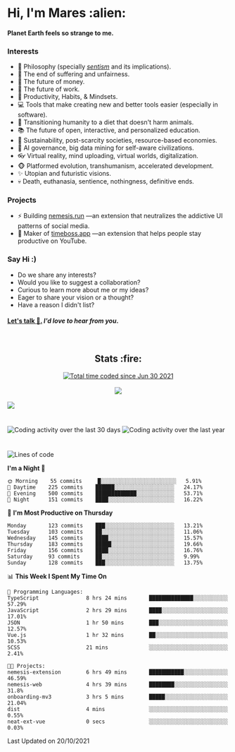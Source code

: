 <h1>Hi, I'm Mares :alien:</h1>

#### Planet Earth feels so strange to me.

### **Interests**

- 🌊 Philosophy (specially [_sentism_][sentismmedium] and its implications).
- 🎯 The end of suffering and unfairness.
- 💸 The future of money.
- 💼 The future of work.
- 🧠 Productivity, Habits, & Mindsets.
- 💻 Tools that make creating new and better tools easier (especially in software).
- 🥗 Transitioning humanity to a diet that doesn't harm animals.
- 📚 The future of open, interactive, and personalized education.
- 🌱 Sustainability, post-scarcity societies, resource-based economies.
- 🤖 AI governance, big data mining for self-aware civilizations.
- 👓 Virtual reality, mind uploading, virtual worlds, digitalization.
- 🐵 Platformed evolution, transhumanism, accelerated development.
- ✨ Utopian and futuristic visions.
- 💀 Death, euthanasia, sentience, nothingness, definitive ends.


### **Projects**

- ⚡ Building [nemesis.run](https://nemesis.run) —an extension that neutralizes the addictive UI patterns of social media.
- 💎 Maker of [timeboss.app](https://timeboss.app) —an extension that helps people stay productive on YouTube.


### **Say Hi :)**

- Do we share any interests?
- Would you like to suggest a collaboration?
- Curious to learn more about me or my ideas?
- Eager to share your vision or a thought?
- Have a reason I didn't list?

#### [Let's talk :wave:.](mailto:mareszhar@gmail.com) _I'd love to hear from you_.

[sentismmedium]: https://medium.com/@mareszhar/born-a-prisoner-a-reflection-about-life-its-struggles-and-a-plan-to-escape-d8566ce9b026

<br>

<h2 align="center">Stats :fire:</h2>

<div align="center">
  <a href="https://wakatime.com/@cfdc0e0d-4860-4b62-9ff0-cb659185525e">
    <img src="https://wakatime.com/badge/user/cfdc0e0d-4860-4b62-9ff0-cb659185525e.svg" alt="Total time coded since Jun 30 2021" />
  </a>
</div>

<br>

<div align="center">
  <img src="https://github-readme-streak-stats.herokuapp.com?user=mareszhar&theme=black-ice&hide_border=true&stroke=FFFFFF15&ring=DF8FFE&fire=DF8FFE&currStreakLabel=DF8FFE&background=1A232A&currStreakNum=86FFAB">
</div>

<!-- Add or remove this: &dates=B1AAB3FF at the end of the streak stats URL if they get bugged and aren't updating -->

<br>

<img src="https://activity-graph.herokuapp.com/graph?username=mareszhar&theme=nord&bg_color=00000000&color=979797&line=DF8FFE&point=00000000&area=true&hide_border=true">

<br>

<h1></h1>

<img src="https://wakatime.com/share/@mares/5df0ff02-9c79-41b4-b540-51dc9c65a57b.svg" alt="Coding activity over the last 30 days" />
<img src="https://wakatime.com/share/@mares/ea89ba71-f374-40af-930c-e0655909fe37.svg" alt="Coding activity over the last year" />

<h1></h1>

<!--START_SECTION:waka-->
![Lines of code](https://img.shields.io/badge/From%20Hello%20World%20I%27ve%20Written-156500%20lines%20of%20code-blue)

**I'm a Night 🦉** 

```text
🌞 Morning    55 commits     █░░░░░░░░░░░░░░░░░░░░░░░░   5.91% 
🌆 Daytime    225 commits    ██████░░░░░░░░░░░░░░░░░░░   24.17% 
🌃 Evening    500 commits    █████████████░░░░░░░░░░░░   53.71% 
🌙 Night      151 commits    ████░░░░░░░░░░░░░░░░░░░░░   16.22%

```
📅 **I'm Most Productive on Thursday** 

```text
Monday       123 commits    ███░░░░░░░░░░░░░░░░░░░░░░   13.21% 
Tuesday      103 commits    ██░░░░░░░░░░░░░░░░░░░░░░░   11.06% 
Wednesday    145 commits    ████░░░░░░░░░░░░░░░░░░░░░   15.57% 
Thursday     183 commits    █████░░░░░░░░░░░░░░░░░░░░   19.66% 
Friday       156 commits    ████░░░░░░░░░░░░░░░░░░░░░   16.76% 
Saturday     93 commits     ██░░░░░░░░░░░░░░░░░░░░░░░   9.99% 
Sunday       128 commits    ███░░░░░░░░░░░░░░░░░░░░░░   13.75%

```


📊 **This Week I Spent My Time On** 

```text
💬 Programming Languages: 
TypeScript               8 hrs 24 mins       ██████████████░░░░░░░░░░░   57.29% 
JavaScript               2 hrs 29 mins       ████░░░░░░░░░░░░░░░░░░░░░   17.01% 
JSON                     1 hr 50 mins        ███░░░░░░░░░░░░░░░░░░░░░░   12.57% 
Vue.js                   1 hr 32 mins        ██░░░░░░░░░░░░░░░░░░░░░░░   10.53% 
SCSS                     21 mins             ░░░░░░░░░░░░░░░░░░░░░░░░░   2.41%

🐱‍💻 Projects: 
nemesis-extension        6 hrs 49 mins       ███████████░░░░░░░░░░░░░░   46.59% 
nemesis-web              4 hrs 39 mins       ████████░░░░░░░░░░░░░░░░░   31.8% 
onboarding-mv3           3 hrs 5 mins        █████░░░░░░░░░░░░░░░░░░░░   21.04% 
dist                     4 mins              ░░░░░░░░░░░░░░░░░░░░░░░░░   0.55% 
neat-ext-vue             0 secs              ░░░░░░░░░░░░░░░░░░░░░░░░░   0.03%

```


 Last Updated on 20/10/2021
<!--END_SECTION:waka-->
